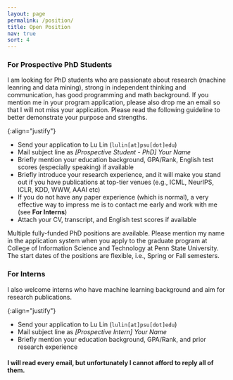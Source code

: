 ```yaml
---
layout: page
permalink: /position/
title: Open Position
nav: true
sort: 4
---
```


### For Prospective PhD Students
I am looking for PhD students who are passionate about research (machine leanring and data mining), strong in independent thinking and communication, has good programming and math background. If you mention me in your program application, please also drop me an email so that I will not miss your application. Please read the following guideline to better demonstrate your purpose and strengths.  
<!--  -->
{:align="justify"}

* Send your application to Lu Lin (`lulin[at]psu[dot]edu`)
* Mail subject line as *[Prospective Student - PhD] Your Name*
* Briefly mention your education background, GPA/Rank, English test scores (especially speaking) if available
* Briefly introduce your research experience, and it will make you stand out if you have publications at top-tier venues (e.g., ICML, NeurIPS, ICLR, KDD, WWW, AAAI etc)
* If you do not have any paper experience (which is normal), a very effective way to impress me is to contact me early and work with me (see **For Interns**)
* Attach your CV, transcript, and English test scores if available

Multiple fully-funded PhD positions are available. Please mention my name in the application system when you apply to the graduate program at College of Information Science and Technology at Penn State University. The start dates of the positions are flexible, i.e., Spring or Fall semesters.

### For Interns

I also welcome interns who have machine learning background and aim for research publications.
<!--  -->
{:align="justify"}

* Send your application to Lu Lin (`lulin[at]psu[dot]edu`)
* Mail subject line as *[Prospective Intern] Your Name*
* Briefly mention your education background, GPA/Rank, and prior research experience

#### I will read every email, but unfortunately I cannot afford to reply all of them.
